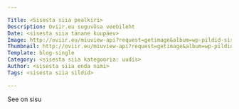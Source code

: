```yaml
---

Title: <Sisesta siia pealkiri>
Description: Oviir.eu suguvõsa veebileht
Date: <sisesta siia tänane kuupäev>
Image: http://oviir.eu/miuview-api?request=getimage&album=wp-pildid-sisusse&item=jaagu_jaani_kiri_madisele1_20.12.1975.jpg&size=1200&mode=longest
Thumbnail: http://oviir.eu/miuview-api?request=getimage&album=wp-pildid-sisusse&item=jaagu_jaani_kiri_madisele1_20.12.1975.jpg&size=600&mode=square
Template: blog-single
Category: <sisesta siia kategooria: uudis>
Author: <sisesta siia enda nimi>
Tags: <sisesta siia sildid>

---
```


See on sisu
